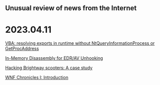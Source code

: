 ## Unusual review of news from the Internet

# 2023.04.11

[VBA: resolving exports in runtime without NtQueryInformationProcess or GetProcAddress](https://adepts.of0x.cc/vba-exports-runtime/)

[In-Memory Disassembly for EDR/AV Unhooking](https://www.signal-labs.com/blog/analysis-of-edr-hooks-bypasses-amp-our-rust-sample)

[Hacking Brightway scooters: A case study](https://robocoffee.de/?p=436)

[WNF Chronicles I: Introduction](https://pwnedcoffee.com/blog/wnf-chronicles-i-introduction/)



